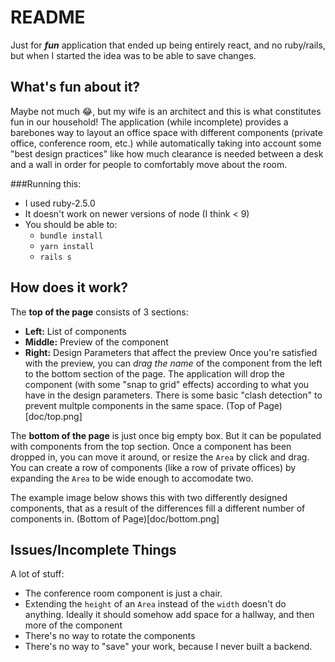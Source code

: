 # README

Just for **_fun_** application that ended up being entirely react, and no ruby/rails, but when I started the idea was to be able to save changes.

## What's fun about it?

Maybe not much 😂, but my wife is an architect and this is what constitutes fun in our household! The application (while incomplete) provides a barebones way to layout an office space with different components (private office, conference room, etc.) while automatically taking into account some "best design practices" like how much clearance is needed between a desk and a wall in order for people to comfortably move about the room.

###Running this:
* I used ruby-2.5.0
* It doesn't work on newer versions of node (I think < 9)
* You should be able to:
  * `bundle install`
  * `yarn install`
  * `rails s`
  
## How does it work?

The **top of the page** consists of 3 sections:
* **Left:**   List of components
* **Middle:** Preview of the component
* **Right:**  Design Parameters that affect the preview
Once you're satisfied with the preview, you can _drag the name_ of the component from the left to the bottom section of the page. The application will drop the component (with some "snap to grid" effects) according to what you have in the design parameters. There is some basic "clash detection" to prevent multple components in the same space.
(Top of Page)[doc/top.png]

The **bottom of the page** is just once big empty box. But it can be populated with components from the top section. Once a component has been dropped in, you can move it around, or resize the `Area` by click and drag. You can create a row of components (like a row of private offices) by expanding the `Area` to be wide enough to accomodate two.

The example image below shows this with two differently designed components, that as a result of the differences fill a different number of components in.
(Bottom of Page)[doc/bottom.png]

## Issues/Incomplete Things

A lot of stuff:
* The conference room component is just a chair.
* Extending the `height` of an `Area` instead of the `width` doesn't do anything. Ideally it should somehow add space for a hallway, and then more of the component
* There's no way to rotate the components
* There's no way to "save" your work, because I never built a backend.
